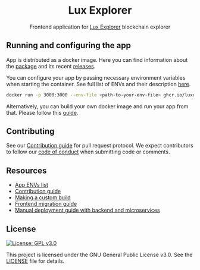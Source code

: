 <h1 align="center">Lux Explorer</h1>

<p align="center">
    <span>Frontend application for </span>
    <a href="https://github.com/luxdefi/explorer-app/blob/master/README.md">Lux Explorer</a>
    <span> blockchain explorer</span>
</p>

## Running and configuring the app

App is distributed as a docker image. Here you can find information about the [package](https://github.com/luxdefi/explore/pkgs/container/frontend) and its recent [releases](https://github.com/luxdefi/explore/releases).

You can configure your app by passing necessary environment variables when starting the container. See full list of ENVs and their description [here](./docs/ENVS.md).

```sh
docker run -p 3000:3000 --env-file <path-to-your-env-file> ghcr.io/luxdefi/:latest
```

Alternatively, you can build your own docker image and run your app from that. Please follow this [guide](./docs/CUSTOM_BUILD.md).

## Contributing

See our [Contribution guide](./docs/CONTRIBUTING.md) for pull request protocol. We expect contributors to follow our [code of conduct](./CODE_OF_CONDUCT.md) when submitting code or comments.

## Resources
- [App ENVs list](./docs/ENVS.md)
- [Contribution guide](./docs/CONTRIBUTING.md)
- [Making a custom build](./docs/CUSTOM_BUILD.md)
- [Frontend migration guide](https://docs.lux.network)
- [Manual deployment guide with backend and microservices](https://docs.lux.network)

## License

[![License: GPL v3.0](https://img.shields.io/badge/License-GPL%20v3-blue.svg)](https://www.gnu.org/licenses/gpl-3.0)

This project is licensed under the GNU General Public License v3.0. See the [LICENSE](LICENSE) file for details.
